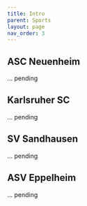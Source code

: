 ```yaml
---
title: Intro
parent: Sports
layout: page
nav_order: 3
---
```


## ASC Neuenheim

... pending

## Karlsruher SC

... pending

## SV Sandhausen

... pending

## ASV Eppelheim

... pending
